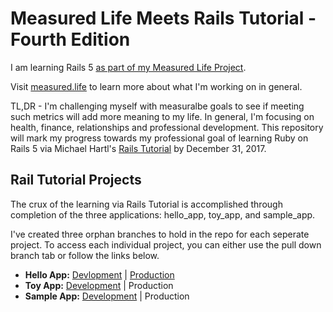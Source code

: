 # Measured Life Meets Rails Tutorial - Fourth Edition

I am learning Rails 5 [as part of my Measured Life Project](http://measured.life/professional/rails-5/i-will-learn-ruby-on-rails-by-new-years-eve-2017/). 

Visit [measured.life](http://measured.life) to learn more about what I'm working on in general. 

TL,DR -  I'm challenging myself with measuralbe goals to see if meeting such metrics will add more meaning to my life. In general, I'm focusing on health, finance, relationships and professional development. This repository will mark my progress towards my professional goal of learning Ruby on Rails 5 via Michael Hartl's [Rails Tutorial](https://www.railstutorial.org) by December 31, 2017.

## Rail Tutorial Projects

The crux of the learning via Rails Tutorial is accomplished through completion of the three applications: hello_app, toy_app, and sample_app.

I've created three orphan branches to hold in the repo for each seperate project. To access each individual project, you can either use the pull down branch tab or follow the links below.

* **Hello App:** [Devlopment](https://github.com/storycoder/ML_Rails_Tutorial/tree/hello_app) | [Production](https://young-badlands-53758.herokuapp.com/)
* **Toy App:** [Development](https://github.com/storycoder/ML_Rails_Tutorial/tree/toy_app) | Production
* **Sample App:** [Development](https://github.com/storycoder/ML_Rails_Tutorial/tree/sample_app) | Production
